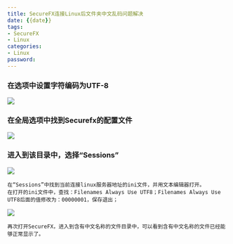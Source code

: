 ```yaml
---
title: SecureFX连接Linux后文件夹中文乱码问题解决
date: {{date}}
tags: 
- SecureFX
- Linux
categories: 
- Linux
password: 
---
```

### 在选项中设置字符编码为UTF-8
![](https://i.imgur.com/4TN2GUH.png)

### 在全局选项中找到Securefx的配置文件
![](https://i.imgur.com/gBdpDaT.png)

<escape><!-- more --></escape>

### 进入到该目录中，选择“Sessions”
![](https://i.imgur.com/E0jtC6k.png)

    在“Sessions”中找到当前连接linux服务器地址的ini文件，并用文本编辑器打开。
    在打开的ini文件中，查找：Filenames Always Use UTF8；Filenames Always Use UTF8后面的值修改为：00000001，保存退出；
![](https://i.imgur.com/C5rXjOa.png)

    再次打开SecureFX，进入到含有中文名称的文件目录中，可以看到含有中文名称的文件已经能够正常显示了。